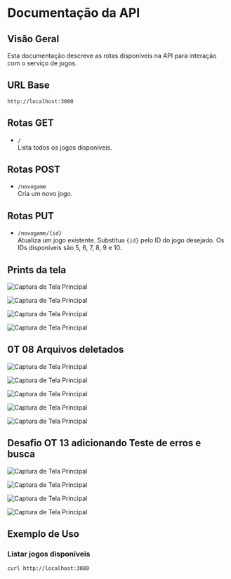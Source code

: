 # Documentação da API

## Visão Geral

Esta documentação descreve as rotas disponíveis na API para interação com o serviço de jogos.

## URL Base

`http://localhost:3080`

## Rotas GET

- `/`  
  Lista todos os jogos disponíveis.

## Rotas POST

- `/novogame`  
  Cria um novo jogo.

## Rotas PUT

- `/novogame/{id}`  
  Atualiza um jogo existente. Substitua `{id}` pelo ID do jogo desejado. Os IDs disponíveis são 5, 6, 7, 8, 9 e 10.

## Prints da tela
![Captura de Tela Principal](https://github.com/cristianbrunone/SENAI-NODE-JS/blob/main/CristianBrunone/ListaDeGames/images/rotas.PNG)

![Captura de Tela Principal](https://github.com/cristianbrunone/SENAI-NODE-JS/blob/main/CristianBrunone/ListaDeGames/images/rotas1.PNG)

![Captura de Tela Principal](https://github.com/cristianbrunone/SENAI-NODE-JS/blob/main/CristianBrunone/ListaDeGames/images/rotas2.PNG)

![Captura de Tela Principal](https://github.com/cristianbrunone/SENAI-NODE-JS/blob/main/CristianBrunone/ListaDeGames/images/rotas3.PNG)

## 0T 08 Arquivos deletados

![Captura de Tela Principal](https://github.com/cristianbrunone/SENAI-NODE-JS/blob/main/CristianBrunone/ListaDeGames/images/rotas4.PNG)

![Captura de Tela Principal](https://github.com/cristianbrunone/SENAI-NODE-JS/blob/main/CristianBrunone/ListaDeGames/images/rotas5.PNG)

![Captura de Tela Principal](https://github.com/cristianbrunone/SENAI-NODE-JS/blob/main/CristianBrunone/ListaDeGames/images/rotas6.PNG)

![Captura de Tela Principal](https://github.com/cristianbrunone/SENAI-NODE-JS/blob/main/CristianBrunone/ListaDeGames/images/rotas7.PNG)

![Captura de Tela Principal](https://github.com/cristianbrunone/SENAI-NODE-JS/blob/main/CristianBrunone/ListaDeGames/images/rotas8.PNG)

## Desafio OT 13 adicionando Teste de erros e busca 
![Captura de Tela Principal](https://github.com/cristianbrunone/SENAI-NODE-JS/blob/main/CristianBrunone/ListaDeGames/images/buscaGame.PNG)

![Captura de Tela Principal](https://github.com/cristianbrunone/SENAI-NODE-JS/blob/main/CristianBrunone/ListaDeGames/images/buscaGameErro.PNG)

![Captura de Tela Principal](https://github.com/cristianbrunone/SENAI-NODE-JS/blob/main/CristianBrunone/ListaDeGames/images/buscaGameErro2.PNG)

![Captura de Tela Principal](https://github.com/cristianbrunone/SENAI-NODE-JS/blob/main/CristianBrunone/ListaDeGames/images/buscaGameTodos.PNG)

## Exemplo de Uso

### Listar jogos disponíveis

```bash
curl http://localhost:3080
